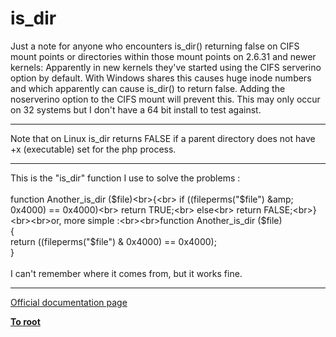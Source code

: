 # is_dir



Just a note for anyone who encounters is_dir() returning false on CIFS mount points or directories within those mount points on 2.6.31 and newer kernels: Apparently in new kernels they&apos;ve started using the CIFS serverino option by default.  With Windows shares this causes huge inode numbers and which apparently can cause is_dir() to return false.  Adding the noserverino option to the CIFS mount will prevent this.  This may only occur on 32 systems but I don&apos;t have a 64 bit install to test against.  

---

Note that on Linux is_dir returns FALSE if a parent directory does not have +x (executable) set for the php process.  

---

This is the "is_dir" function I use to solve the problems :<br><br>function Another_is_dir ($file)<br>{<br>    if ((fileperms("$file") &amp; 0x4000) == 0x4000)<br>        return TRUE;<br>    else<br>        return FALSE;<br>}<br><br>or, more simple :<br><br>function Another_is_dir ($file)<br>{ <br>return ((fileperms("$file") &amp; 0x4000) == 0x4000);<br>}<br><br>I can&apos;t remember where it comes from, but it works fine.  

---

[Official documentation page](https://www.php.net/manual/en/function.is-dir.php)

**[To root](/README.md)**
